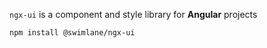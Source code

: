 `ngx-ui` is a component and style library for **Angular** projects

```bash
npm install @swimlane/ngx-ui
```
